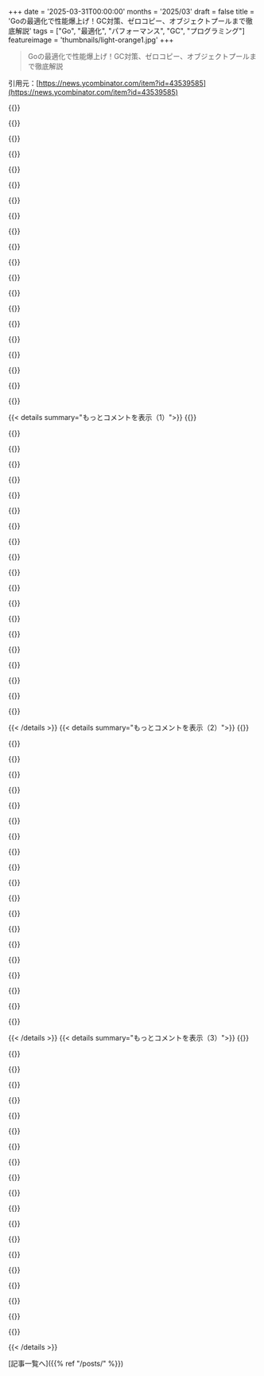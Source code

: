 +++
date = '2025-03-31T00:00:00'
months = '2025/03'
draft = false
title = 'Goの最適化で性能爆上げ！GC対策、ゼロコピー、オブジェクトプールまで徹底解説'
tags = ["Go", "最適化", "パフォーマンス", "GC", "プログラミング"]
featureimage = 'thumbnails/light-orange1.jpg'
+++

> Goの最適化で性能爆上げ！GC対策、ゼロコピー、オブジェクトプールまで徹底解説

引用元：[https://news.ycombinator.com/item?id=43539585](https://news.ycombinator.com/item?id=43539585)

{{<matomeQuote body="GCの時間を減らすためにallocationを減らすのが良いってよく言われるけど、Goのアプリのpprofを見ると、GC sweepじゃなくてGC mark phaseが時間かかってるんだよね。GC markはいつもlive root（goroutineのstackとかglobalsとか）から始まって、そこから参照を辿ってpointerを色付けする。だからGCの時間を減らすには、_long living_ allocationを避けるのが一番良いんだ。短いallocation、GC mark phaseが届かないやつは、GCの時間にほとんど影響ないんだよ。Allocation自体はGCを早くtriggerする効果があるけど、現実のアプリではGCを避けるのはほぼ無理ゲー。依存関係がないプログラムとか、すごく丁寧に書かれたプログラム以外はね。だからGCが起きたら、GC markの時間を減らすのが一番効果的だと思うよ。" userName="nopurpose" createdAt="2025-03-31T22:34:12" color="#ff5733">}}

{{<matomeQuote body="abstractionはGoでは予期せぬ形で足を引っ張ることがあるから注意が必要だよ。Interfaceを使うと、たとえオブジェクトが読み取り専用で同じscope内だけで使われるとしても、heap allocationが強制されるんだ。fmt.Printf()みたいな関数もそう。だから、for loopでiの値をprintすると、iのintegerがheapにallocationされちゃうんだ。ライブラリのAPIを全部interfaceにすると、呼び出し元は毎回heap allocationしないといけなくなるよ。" userName="liquidgecka" createdAt="2025-04-01T03:38:20" color="#ff5733">}}

{{<matomeQuote body="integerはinterfaceにinlineできると思ったんだけどなー。Goは昔はそうしてた気がする。でもplaygroundで試したら、heap allocationされちゃった：https://go.dev/play/p/zHfnQfJ9OGc" userName="slashdev" createdAt="2025-04-01T04:12:37" color="">}}

{{<matomeQuote body="Goは昔はそうしてたんだよ。でも1.4で削除されたんだ：https://go.dev/doc/go1.4#runtime" userName="masklinn" createdAt="2025-04-01T04:16:04" color="">}}

{{<matomeQuote body="基本的には、thin pointer（*T, chan, map）以外はboxingされるんだよね。結局、interfaceの値の2つのwordは常にpointerになるんだ。これはgarbage collectorにとっては都合が良い（escape analysisが失敗した時のallocationは別として）。標準ライブラリにはboxingを避けるためのtrickがいくつかあるみたいだよ。例えば、log/slogでstringとかtimeがどう扱われてるかとか[2]。[1]：https://github.com/teh-cmc/go-internals/blob/master/chapter2... [2]：https://cs.opensource.google/go/go/+/refs/tags/go1.24.1:src/..." userName="kbolino" createdAt="2025-04-01T13:36:40" color="#785bff">}}

{{<matomeQuote body="slog.Valueはすごく便利そうだね。database/sqlがslog.Valueみたいなのを使うようになったら、garbageを大量に生成しなくなる日が来るかも？" userName="ncruces" createdAt="2025-04-01T21:36:42" color="">}}

{{<matomeQuote body="go1.15でsmall integerのpackingがinterfaceにre-addedされたんだよ：https://go.dev/doc/go1.15#runtime" userName="ominous_prime" createdAt="2025-04-01T13:59:53" color="">}}

{{<matomeQuote body="いや、違うんだ。go 1.15には最初の256個のpositive integerのstatic arrayがあって、interfaceのためにboxingする必要があるときは、そのarrayへのpointerを取得するんだ：https://go-review.googlesource.com/c/go/+/216401/4/src/runti... このarrayはsingle-byte stringにも使われるんだ（以前は独自のarrayがあった）：https://go-review.googlesource.com/c/go/+/221979/3/src/runti..." userName="masklinn" createdAt="2025-04-01T14:35:00" color="#45d325">}}

{{<matomeQuote body="＞It didn’t, do what？<br>それの何が違うの？最初の256個のintegerは“small integer”だと思うけど😉<br>＞Converting a small integer value into an interface value no longer causes allocation<br>single byte stringにも使えるのは知らなかった。それが役に立ったことはないけどね！" userName="ominous_prime" createdAt="2025-04-01T17:06:00" color="">}}

{{<matomeQuote body="＞It didn’t, do what？<br>＞Reintroduce “packing into interfaces”.<br>完全に違うことをしたんだよ。small integerはinlineされないまま。" userName="masklinn" createdAt="2025-04-01T18:11:50" color="#ff33a1">}}

{{<matomeQuote body="アロケートにかかる時間とかリソースも考慮してる？高パフォーマンスシステム作るなら、GCだけじゃなくてアロケーションも最小限にしたいよね。" userName="MarkMarine" createdAt="2025-03-31T22:40:48" color="">}}

{{<matomeQuote body="結局は“do less”ってことじゃん？それってどんなパフォーマンスガイドにも書いてあるし。アロケーションも他のアプリの処理と変わらないよ。<br>僕が言いたいのは、よくある「アロケーション減らしてGCの負担を減らす」ってアドバイスが全てじゃないってこと。短いアロケーションはGCの負担にならないし。みんな時間かけてアロケーション減らしても、結局GCの時間は変わらないってことあるある。" userName="nopurpose" createdAt="2025-04-01T07:14:53" color="#785bff">}}

{{<matomeQuote body="言いたいことはわかるけど、それってコインの裏表だよね。完全なパフォーマンス分析せずに、ある方法だけが有効だって言うのは違うと思う。（君はGCのmark時間を減らすこと、他の人はアロケーション時間を減らすこと、この記事に書いてある他の方法も同様）" userName="MarkMarine" createdAt="2025-04-01T15:20:19" color="">}}

{{<matomeQuote body="ちなみに、GoのGCについてはhttps://tip.golang.org/doc/gc-guideを見てね。<br>GCの頻度は、アロケーションレート（バイト単位）とライブヒープサイズに直接影響されるよ。例えば：<br>　-アロケーションレートを半分にすると、GCの頻度も半分になる。<br>　-ライブヒープサイズを2倍にすると、GCの頻度は半分になる（GOGC=100の場合）。<br><br>＞…でもGoアプリのpprofを見ると、時間がかかるのはGCのmarkフェーズで、GCのsweepじゃないよね。<br>＞sweepがmarkよりずっと安いのは確かで、君の次の発言も：<br>＞短いアロケーションはGCのmarkフェーズに到達しないから、GC時間にほとんど影響がない。<br>…技術的には正しい。でも、2つの重要な点を省略してる：<br>　-短いアロケーションを大量に生成すると、GCがより頻繁にトリガーされる。<br>　-ライブヒープサイズを小さくすると（何も保持しないようにすると）、GCがより頻繁にトリガーされる。<br><br>だから、GCサイクルは安くなるけど、回数は増える。それに、アロケーションコストも大幅に増加する。これが本当に得策なのかはわからない。僕の経験ではそうじゃない。" userName="aktau" createdAt="2025-04-01T11:31:22" color="#ff33a1">}}

{{<matomeQuote body="興味深いね、ありがとう。でも、それらの点はそんなに相関性がないと思うな。例えば、ループ内で不要なラッパーを作成すると、アロケーションレートは2倍になるかもしれないけど、ライブヒープサイズは半分にならないよね？だって、以前はループの外にラッパーがなかったんだから。<br>要するに、スタイル変更（例えば、すべてのエラーに対してラッパーを作成したり、time.Timeの代わりに生の整数を使用したりする）が与える影響を見積もりたいんだ。そして、どんな例でも、君の指摘の一方に他方よりもはるかに影響を与えると思うから、「短いイテレータを作るのは全く問題ない」って主張できると思う。" userName="deepsun" createdAt="2025-04-01T20:42:23" color="#ff5733">}}

{{<matomeQuote body="詳細な回答ありがとう。議論の価値を高めてくれて感謝するけど、僕のコメントの意図が伝わってない気がする。<br>僕は「アロケーションを減らしてGCの負担を減らす」って blanket statement に反対なんだ。それが人々を間違った方向に導いてる。Go benchの“allocs/op”でライブラリを比較したり、sync.Poolの馬鹿げた（誰がタイトループで8KBもアロケートするんだ？）マイクロベンチマークを信じたりして、GCの問題を解決しようとする。そして、多くの努力を費やした結果、GC時間がほとんど変わらなかったことに気づくんだ。<br>一般化するなら、僕の「長生きするアロケーションを避ける」とか、君の「バイト単位でのアロケーションレートを減らす」って方が、この記事や他の多くの記事が説いていることよりも、実際にははるかに役に立つよ。" userName="nopurpose" createdAt="2025-04-01T15:04:29" color="#ff33a1">}}

{{<matomeQuote body=".NETでも同じような話だね。まずインナーループがallocation-freeであることを確認して、次にallocationが短命であることを確認して、最後に大きなallocationのlong tailをクリーンアップする。" userName="zmj" createdAt="2025-04-01T02:04:15" color="">}}

{{<matomeQuote body=".NETは、GCがgenerationalで全体的にもっと洗練されているから、高いアロケーショントラフィックにもっと寛容だよ（tail latencyというコストはあるけど、それはワークロード次第）。<br>LOHに行くような巨大なアロケーションはかなり厳しいけど、実質的なinter-generationalトラフィックでも死ぬことはない。" userName="neonsunset" createdAt="2025-04-01T03:55:15" color="#ff5733">}}

{{<matomeQuote body="ランタイムは2分ごとにGCを強制するからね。だから、頻繁にアロケートしなくても、長生きするアロケーションはGCに負担をかける可能性がある。だからDiscordはRead StatesサーバーをGoからRustに移行したんだ。" userName="kgeist" createdAt="2025-04-01T21:51:06" color="#785bff">}}

{{<matomeQuote body="まぁ、そうかもね。hot loopでアロケートしてたら、どっちにしろ最悪だよ。Object poolは、汎用アロケータよりも効率がずっと良いから、高パフォーマンスを目指すならマジで重要。" userName="zbobet2012" createdAt="2025-04-01T02:18:09" color="#ff5733">}}

{{< details summary="もっとコメントを表示（1）">}}
{{<matomeQuote body="GCを完全に避けるって話じゃなくて、allocationの圧力を減らすのが大事なんだよね。アツいループでallocを避けられるなら、絶対やる価値あり。もし無理でもsync.Poolが使えるなら試してみて。allocを半分に減らしても大したことないかもしれないけど、100万回のループで毎回allocationしてたのを無くせたら、たとえすぐに死ぬallocでも効果あるよ。実際、このテクニックでパフォーマンスが2倍以上になったコードもある。" userName="ncruces" createdAt="2025-04-01T10:06:33" color="#785bff">}}

{{<matomeQuote body="mark phaseが重いのは同意。でも、短命なallocationを減らす価値がないってのは違うと思うな。Goプログラムのパフォーマンス分析をよくするんだけど、1秒あたりのbytes allocatedを減らすのは常に有効だよ。" userName="bboreham" createdAt="2025-04-01T10:30:00" color="#ff5c5c">}}

{{<matomeQuote body="＋1。特に[]byte sliceのallocationはGCのペースを左右することが多いし、sync.Poolとかで簡単に最適化できることが多いよね。" userName="felixge" createdAt="2025-04-01T14:19:23" color="#785bff">}}

{{<matomeQuote body="pprofだけじゃ全部見れないから、システムプロファイラも見てみるといいかも。" userName="raggi" createdAt="2025-04-01T00:38:59" color="">}}

{{<matomeQuote body="allocation自体、GCに関係なく結構コストかかるんじゃない？" userName="Capricorn2481" createdAt="2025-03-31T23:23:18" color="">}}

{{<matomeQuote body="Goのallocationはそんなに悪くないよ。数年前にベンチマークしたとき、bump allocationの4倍くらいのコストだった。だから、allocationが多い状況ではarenaが有効だけど、ほとんどの場合はそこまでやる価値ないかな。" userName="nu11ptr" createdAt="2025-03-31T23:48:58" color="">}}

{{<matomeQuote body="$COMPANYのかなり最適化されたmallocと比較すると、Goのallocatorは（相対的なサイクル数でも、Goプログラム全体のサイクル数でも）C/C++のallocatorよりかなりコストが高い（3～4倍だったと思う）。GCのmetadataの設定とか、zeroingとか、やることが多いからね。最近`runtime.mallocgc`の最適化があったから、3～4倍っていうのは少し減ってるかも。" userName="aktau" createdAt="2025-04-01T10:29:08" color="#ff5733">}}

{{<matomeQuote body="それ本当？mallocより3～4倍も遅いってことは、そっちのmallocはbump allocatorってことになっちゃうけど、そんな実装はありえない（普通はmodified free list allocatorだよね）。`mallocgc`が速くないのはわかるけど、そんなに遅いとは思わなかったな。普通のmalloc関数と同じくらい速いと思うけど、測ったことはないし、比較するのは難しいよね（CGo経由でmallocを呼ぶか、CとGoで書いてループのコストが同じになるようにしないといけないし）。" userName="nu11ptr" createdAt="2025-04-01T12:48:49" color="">}}

{{<matomeQuote body="訂正と明確化:<br>相対的な意味で3〜4倍高価であるという意味でした。<br>C + +プログラムの場合、アロケーター（割り当て+解放）はサイクルのおおよそ5％を消費します。<br>Goプログラムの場合、アロケーター（runtime.mallocgc）は〜20％のサイクルを消費していました（これは私が参照したデータです）。確認したところ、最近では最適化のおかげで15％近くになっています。<br><br>バイトレベルでのパフォーマンスの差はテストしていません（Goのオブジェクト構造によっても異なります）。" userName="aktau" createdAt="2025-04-02T08:38:24" color="#45d325">}}

{{<matomeQuote body="違うよ。moving multi generational GCなら、allocationは短命なオブジェクトに対してはincrementするだけだよ。" userName="epcoa" createdAt="2025-04-01T01:24:13" color="">}}

{{<matomeQuote body="movingでgenerationalなGCだと、高速allocationのメリットはデータの移動とコストのかかるメモリバリアで全部なくなっちゃうんだって。" userName="pebal" createdAt="2025-04-01T03:54:47" color="">}}

{{<matomeQuote body="そんなことないって。ほとんどのオブジェクトはすぐ死ぬから移動しないし。移動するまでの時間もCPUの処理に比べたらめっちゃ長いから、統計的にしか影響ないよ（スループットは高いけど、たまにレイテンシが長くなる）。write-only barrierもそんなにオーバーヘッド大きくないし。" userName="gf000" createdAt="2025-04-01T09:25:46" color="#38d3d3">}}

{{<matomeQuote body="オブジェクトがすぐ死ぬかどうかは関係なくて、ヒープにある他のオブジェクトが定期的に移動するせいでパフォーマンスが落ちるんだよ。moving GCを使うと、movingじゃないGCにはないread barrierも必要になるし。" userName="pebal" createdAt="2025-04-01T15:17:46" color="">}}

{{<matomeQuote body="OSがスレッドをcontext switchするのに比べたら、その周期ってそんなに気になる？CPUのタイムラインで見たら、全然珍しいことじゃないよね。それに、ハイパフォーマンスなGC runtimeは全部movingでgenerationalな方式を選んでるんだから。" userName="gf000" createdAt="2025-04-02T06:45:39" color="#ff5733">}}

{{<matomeQuote body="OSがcontext switchするからって、その時間が無視できるわけじゃないよ。その間、コードは本来の処理をしてないんだから。Generational GCはmoving GCでデータの移動によるパフォーマンス低下を減らすために使われてるんだ。movingじゃないGCは侵略性が低いから、generational GCが必要なくて、完全にconcurrentにできる。" userName="pebal" createdAt="2025-04-02T07:45:31" color="">}}

{{<matomeQuote body="Generational GCはmoving collectorをさらに改善して、メモリの使用効率を上げてmarkフェーズを短くするものだと思うな。完全にconcurrentなGCってある？ZGCが一番concurrentらしいけど、read barrierとかポインタのトリックでstop-the-world時間をヒープサイズに依存させないようにしてるんだって。" userName="gf000" createdAt="2025-04-02T08:57:21" color="#785bff">}}

{{<matomeQuote body="Javaにはまだ完全にconcurrentなGCはないし、管理するgarbageの量とかオブジェクトを移動させるってことを考えると、完全にconcurrentなGCができる可能性は低いと思う。でも、movingじゃないGCなら完全にconcurrentにできるよ。C++のSGCLプロジェクトがそう。GoのGCが将来的に完全にconcurrentになる可能性が一番高いと思う。" userName="pebal" createdAt="2025-04-02T09:24:40" color="#ff5733">}}

{{<matomeQuote body="SGCLってあんたのプロジェクト？もしそうなら、managed pointerとかread flagにatomic writeしてる？Redditでいくつかコメント読んだけど、flagはメモリページ単位っぽいね。でも、同期のオーバーヘッドが他の方法より大きいかもしれないし、JavaみたいにGC研究の最先端と比較できないから、本当にメリットがあるかどうかはわかんないね。TLA+で設計をモデル化してみた？" userName="gf000" createdAt="2025-04-02T11:20:27" color="">}}

{{<matomeQuote body="へー、それってGoだけじゃなくて、他のmark-and-sweep GC（JavaとかC#）でも同じなんじゃない？ってことは、短い間しか生きないオブジェクト（loopのiteratorとかwrapperとか）を作るのは全然ありなんだね。" userName="deepsun" createdAt="2025-04-01T20:33:56" color="">}}

{{<matomeQuote body="GCのために短い間しか生きないallocationをする価値ってある？allocationが増えすぎて、逆に遅くなるかもしれないじゃん。" userName="nurettin" createdAt="2025-04-01T05:00:04" color="">}}


{{< /details >}}
{{< details summary="もっとコメントを表示（2）">}}
{{<matomeQuote body="最初の例のobject poolsだけど、こんなのありなんだって驚いたよ。しかも警告も出ないし。<br>`sync.Pool`ってgenerics以前からあるから`any`を受け取って返すんだよね。Goって強い型付けが原則だけど、型システムから抜け出すAPIが多くて、メリットがなくなってる気がする。<br>ちょっと面白いことをしようとすると型システムを切らないといけないなら、意味なくない？<br>それと、初期値に戻すAPIがないのも気になる。`Clear`みたいなコールバックがあっても良くない？" userName="stouset" createdAt="2025-04-01T06:46:35" color="">}}

{{<matomeQuote body="これはstatic typingじゃないけど、strong typingだよ。static vs dynamicとstrong vs weakの話。<br>https://stackoverflow.com/a/11889763" userName="ncruces" createdAt="2025-04-01T09:35:15" color="">}}

{{<matomeQuote body="strongでstaticでstructuralだね。でもstructural typingはコンパイル時のduck typingみたいなものだから、dynamic typingと混同する人がいるのも理解できる。" userName="9rx" createdAt="2025-04-01T12:59:49" color="">}}

{{<matomeQuote body="Ggpが言ってるのはstructural typingじゃなくて、`sync.Pool`の型消去のことだよ（`any`の値を受け取って返す）。だから、変なgarbageが入る可能性がある。" userName="masklinn" createdAt="2025-04-02T07:21:35" color="">}}

{{<matomeQuote body="＞Ggp is not talking about structural typing、<br>いや、返信先はtypingがstaticかどうかをquestionしてたんだよ。structural typingによってstaticなんだ。コンパイラがdacksがcompatibleかどうかを強制する。でもempty interfaceにはconstraintsがないから、全てのtypeはcompatibleになる。他のcommentが何を言ってたかはirrelevant。<br>＞but about sync.Pool type erasing<br>typeはeraseされてないよ…？<br>`p := sync.Pool{New: func() interface{} { return 1 }}`<br>`fmt.Printf(”%T”, p.Get())` // Prints: int<br>＞So you can put (and will retrieve) random garbage from it.<br>それがdynamic typeだってこと？違うでしょ。" userName="9rx" createdAt="2025-04-02T09:12:40" color="#785bff">}}

{{<matomeQuote body="たしかにgenericsは便利かもね。でも`sync.Pool`とか`sync.Map`みたいなprimitiveはuse caseに合わせてwrapするのが簡単だよ。<br>Goはbreaking changesに厳しいから、今の実装は変わらないと思う。v2が出るかもしれないけど、どうだろうね。codeが多いほどmaintainが大変だし。" userName="zaphodias" createdAt="2025-04-01T08:02:59" color="">}}

{{<matomeQuote body="upstreamもtype-saferな`sync.Pool`はgood ideaだと思ってるみたい。<br>https://go.dev/issue/71076<br>でdiscussionされてるよ。" userName="aktau" createdAt="2025-04-01T10:24:46" color="#38d3d3">}}

{{<matomeQuote body="＞While I think you’re right (generics might be useful there), it’s fairly easy to wrap the `sync` primitives such as `sync.Pool` and `sync.Map` into your specific use case。”<br>それってstrong argumentじゃないよね。どんなAPIでも、typeをrestrictするwrapは簡単にできる。Genericsならそのworkをしなくて済むし、書かないcodeにはerrorsがない。" userName="Someone" createdAt="2025-04-01T10:10:13" color="#38d3d3">}}

{{<matomeQuote body="誤解しないでほしいんだけど、I agreeだよ！performance的にも、want whatever I wantをbuildできるprimitiveが欲しい。generic primitiveはperformanceがちょっと悪くて、自分をshoot in the footしないようにtuneしなきゃいけない。" userName="zaphodias" createdAt="2025-04-01T11:10:32" color="">}}

{{<matomeQuote body="`Sync.map`ってperformanceがbadなはず。<br>https://github.com/golang/go/issues/21031" userName="strangelove026" createdAt="2025-04-01T10:26:46" color="">}}

{{<matomeQuote body="ケースバイケースだね。<br>Godocによると、Map型は2つのユースケースに最適化されてるんだ。(1)キーに対する書き込みが1回だけで読み込みが多い場合、例えばキャッシュとか。(2)複数のgoroutineがバラバラのキーに対して読み書きする場合。この2つならMutexよりlockの競合が減るかも。<br>https://pkg.go.dev/sync#Map<br>あと、書き込みが遅い問題はGo 1.24で改善されたみたい。<br>https://go.dev/doc/go1.24#minor_library_changes" userName="PhilippGille" createdAt="2025-04-01T11:51:12" color="">}}

{{<matomeQuote body="型システムには、型ルールを破れる抜け道があるのが普通だよね。例えば、OCamlのObjモジュールにある”magic”関数とか。<br>これは、型システムの制限を回避するための手段なんだ。<br>wrapperを作れば、コードの安全性を保てるしね。<br>関数型インターフェースで命令型の実装を包むのも同じ考え方だ。表面的には関数型だけど、内部では命令型コードを使ってる場合もある(効率のため)。" userName="jlouis" createdAt="2025-04-01T13:39:56" color="#ff33a1">}}

{{<matomeQuote body="抜け道がない型システムなんてないけど、Goみたいに頻繁に型システムを破る必要がある言語は見たことないな。<br>簡単なことならGoの型システムは役立つけど、複雑なことをしようとすると、すぐ投げ出されるんだよ。そんな時にこそ型システムに頼りたいのに。<br>データベース接続のプールが突然文字列を返すなんて心配したくない。" userName="stouset" createdAt="2025-04-01T15:45:48" color="#785bff">}}

{{<matomeQuote body="ジェネリクス導入前のJavaやC#と似たようなもんだよ。理由はほぼ同じ。" userName="int_19h" createdAt="2025-04-01T22:39:00" color="">}}

{{<matomeQuote body="多くの言語にトップ型って概念があるよね。" userName="jfwwwfasdfs" createdAt="2025-04-01T08:13:45" color="">}}

{{<matomeQuote body="Goでプログラミングしたことないでしょ？`pool.Get()`の型は`any`で、Goのワイルドカード型なんだよ。値を取り出すには、正しい型をアサートする必要がある。これはジェネリクスでは解決できない。JavaやRust、C++でも無理だよ。Goが後方互換性を持ってるから、この構造は残るんだ。<br>＞初期化されたデフォルト値にリセットするAPIがないって？<br>New関数がそうじゃないの？<br>あと、コードにコンマがないよ。" userName="tgv" createdAt="2025-04-01T07:32:58" color="">}}

{{<matomeQuote body="＞New関数がそうじゃないの？<br>New関数はプールがスペースを確保する必要がある時にしか呼ばれないじゃん。sync.Pool()が常にゼロ構造体を返すと思ってるみたいだけど、Golangのallocationと同じようにね。<br>sync.Pool()はパフォーマンスが重要な場合に使う最適化だから、必要な部分だけ初期化するのは理にかなってる。でも、そう思うのも無理はないかも。<br>＞[any]は型<br>Pythonみたいな型付けで、RustやCとは違う。コンパイルできれば正しいってわけじゃないんだ。<br>sync.Poolは使わないけど、ジェネリクスがあるなら型付きのプールの方が良いと思う。" userName="gwd" createdAt="2025-04-01T07:56:45" color="">}}

{{<matomeQuote body="＞コンパイルできれば正しいってわけじゃないんだ。<br>みんながそう思ってるなら、Coqとかがもっと有名になってるはずだよ。普通に使われてる言語はテストが必要で、その過程で型も検証される。”機械がコードをリファクタリングしてくれる”ってのが静的型付き言語の魅力で、”ネットで記事を書ける”ってのが二番目の魅力。" userName="9rx" createdAt="2025-04-01T08:05:17" color="#ff5733">}}

{{<matomeQuote body="レベルによってコストとメリットがあるよね。窓に鉄格子はないけど、玄関には鍵をかける。Golangはコンパイルで多くのエラーを検出できるし、テストで残りを検出できる。PythonやPerlみたいにテストだけが頼りって状態よりマシ。" userName="gwd" createdAt="2025-04-01T08:30:13" color="">}}

{{<matomeQuote body="＞コンパイルで多くのエラーを検出できる<br>リファクタリングにはすごく便利だよね。でも、プログラムの正確さについては、あまり意味がない。" userName="9rx" createdAt="2025-04-01T08:35:01" color="">}}


{{< /details >}}
{{< details summary="もっとコメントを表示（3）">}}
{{<matomeQuote body="GPが期待してるのは、Golangのallocationみたいにsync.Pool()が常にゼロ構造体を返すことだと思うんだよね。Pool[T]型を新しく定義して、この保証を得ることもできるよ。intpoolとかboolpoolの例もあるよ。<br>https://go.dev/play/p/-WG7E-CVXHR" userName="ignoramous" createdAt="2025-04-01T09:06:48" color="">}}

{{<matomeQuote body="＞One could define a new “Pool[T]” type (extending sync.Pool) to get these guarantees:”<br>それって、自分がそうじゃない限り？Foo構造体の例で、期待を完全に忘れちゃってるよ。pool.Get()で10を設定してpool.Put(a)したあと、もう一度pool.Get()すると10が表示されちゃう。0が期待されてるのに。" userName="9rx" createdAt="2025-04-01T13:37:27" color="">}}

{{<matomeQuote body="＞You completely forgot to address the expectation<br>＞fmt.Println(b.V) // Prints: 10; 0 was expected.<br>ポインタをpoolingするときに何を期待してるのか、正直よくわかんないんだよね。*[]uint8とか*[]byteをpoolingするのはよくあることだし、Pool.Put()とかPool.Get()で中身をゼロにする必要があるのかな？" userName="ignoramous" createdAt="2025-04-01T14:58:30" color="">}}

{{<matomeQuote body="＞I don’t get what else one expects when pooling pointers to a type?<br>前のコメントにもあるように、期待されてるのは常にゼロ値が返ってくることだよ。“GPが期待してるのはsync.Pool()が常にゼロ構造体を返すこと”なんだから。それを保証するって言ったんだよね？Pool.Put()とかPool.Get()で中身をゼロにしないと。それなのに、そうしてないじゃん。sync.Poolと全く同じ動きしかしないし…ジェネリクスの制約も間違ってるし。" userName="9rx" createdAt="2025-04-01T15:32:47" color="">}}

{{<matomeQuote body="＞And、unfortunately、doesn’t even get the generic constraints right、as demonstrated with the int and bool examples.<br>もし制約が正しくないなら、runtime panicになるんじゃないの？<br>＞What GP seems to expect is that sync.Pool() would always return a zeroed structure<br>アドレスをPoolするときは気をつけないとね。<br>＞But you completely forgot to do it、which questions what your code was for?<br>ポインタにゼロ値を期待するなら、New funcはnilを返すか、Pool.Get/Putでゼロにする必要があるね。レビューありがと。" userName="ignoramous" createdAt="2025-04-01T16:12:08" color="">}}

{{<matomeQuote body="＞If those constraints don’t hold (like you say) it should manifest as runtime panic、no?<br>intとかboolのpoolは問題なく動くよ。panicしたらコードを投稿しないよね。でも、正しくないんだよ。<br>＞I did not forget?<br>じゃあ、保証はどうなってるの？“Pool[T]型を新しく定義して、この保証を得ることもできる”って言ったよね？なんで守れない約束をするの？" userName="9rx" createdAt="2025-04-01T16:18:27" color="">}}

{{<matomeQuote body="それは設計図だよ。Embeddingとかtypedefは、その保証を実現する方法。ジェネリックなpoolライブラリを書くのが目的じゃないんだ。<br>＞but are not correct.<br>意味がわからない。制約が正しくないって言ったよね？どういう意味？" userName="ignoramous" createdAt="2025-04-01T16:24:13" color="">}}

{{<matomeQuote body="＞What does it even mean?<br>Goでは値がコピーされるんだよ。コードは動くけど、期待通りには動かない。poolのユーザーがミスしないように任せっきりだよね。それはある程度は良いけど、sync.Poolだけでも同じことができるから、あなたのコードは何のためにあるの？" userName="9rx" createdAt="2025-04-01T16:40:05" color="">}}

{{<matomeQuote body="＞Values are copied in Go<br>なるほど、ありがとう。<br>＞so what is your code for?<br>それが修辞的な質問じゃないなら、sync.Poolをtypedefとかembedで拡張できることを示すためだよ。pooling自体が正しいかどうかは焦点じゃないんだ。" userName="ignoramous" createdAt="2025-04-01T16:45:55" color="">}}

{{<matomeQuote body="＞then the code was to demonstrate that sync.Pool could be “extended” with other types and custom logic.<br>その保証はどこにあるの？コードはゼロ値も保証しないし、型安全ですらない。そもそも、Goに詳しい人が、そんな標準的な機能を unawareなわけないじゃん。" userName="9rx" createdAt="2025-04-01T16:49:18" color="">}}

{{<matomeQuote body="その保証はどこにあるのさ？あんたの書いたことを読み直した方がいいんじゃない？俺がsync.Poolでみんなの問題を解決しなかったって怒ってるみたいだけど、そんなこと言ってないし。Pool[T]型を新しく定義（sync.Poolを拡張）すれば、その保証が得られるかもね。まあ、sync.Poolを拡張してカスタムタイプ向けに保証を得るってこと。intとかboolの例もあるけど、コピーされるからpoolingは効果ないって言ってる通り。でも、sync.Poolの拡張方法を示したかっただけで、他意はないんだ。" userName="ignoramous" createdAt="2025-04-01T17:01:25" color="">}}

{{<matomeQuote body="＞あんたの書いたことを読み直した方がいいんじゃない？<br>全角の＞元の文からコロンを”忘れ”てコピーしてるじゃん。意味を考えると、わざと省いたのかな？俺が元のコメントを読んでないと思ってた？<br>全角の＞怒ってるみたい<br>全角の＞ネットで怒るなんてありえないでしょ。もし怒りそうになっても、その前にパソコン消すって。楽しくないなら使う意味ないし。<br>全角の＞One could define / extend sync.Pool to get those guarantees [for their custom types] ...<br>全角の＞誰が興味あるの？sync.Poolの複雑さを理解してて、型定義や関数も書けない人なんていないでしょ。" userName="9rx" createdAt="2025-04-01T17:25:16" color="">}}

{{<matomeQuote body="GPが期待してるのは、sync.Pool()が常にゼロ構造体を返すってことかもね。でもそれって型とかジェネリクスとは関係ない設計判断だよね？プールのドレイン関数が必要ないって言ってるみたいだけど、それって珍しいよね。<br>＞It's typed the way Python is typed<br>全然違う。<br>＞”if it compiles there's a good chance it's correct”<br>Rustのunwrap()みたいかも。間違った結果に適用するとpanicするやつ。" userName="tgv" createdAt="2025-04-01T08:40:58" color="">}}

{{<matomeQuote body="＞Not in the slightest.<br>それってUSENETでよくある、議論を呼ばないコメントだよね。Goは好きでよく使うし、`any`型にフォールバックできるのも良いと思う。でも`any`型を使うってことは、コンパイル時にチェックできない性質があるってこと。Pythonも同じ。<br>＞If you want to compare it to something, it's more like Rust's unwrap(), which will panic if you apply it to the wrong result.<br>Rustのunwrap()は、型が2つしかない時に使うんだよね（だから型指定がない）。`any`型は、型が何でもありってこと。例にあるように、int、string、空のstructをプールに入れられる。多分それは求めてることじゃないけど、コンパイラは止めないよ。" userName="gwd" createdAt="2025-04-01T08:53:21" color="">}}

{{<matomeQuote body="＞But it's simply a fact that using the `any` type means that certain properties of the program can't be checked at compile time<br>構造的型付けは、コンパイル時にチェックできる性質を減らすよね。でも、だからってPythonみたいになるわけじゃない。" userName="9rx" createdAt="2025-04-01T17:05:14" color="">}}

{{<matomeQuote body="anyは特別な型じゃないよ。interface{}のエイリアスだよ。空集合はすべての型で満たされるけど、必要に応じて絞り込める。" userName="9rx" createdAt="2025-04-02T02:52:51" color="">}}

{{<matomeQuote body="Pythonの型がないのと、anyから値を取り出すのを比べるのはおかしいでしょ。<br>＞certain properties of the program can't be checked at compile time<br>数字がプラスかマイナスか、stringが空かどうかはコンパイル時にチェックできないけど、だからってGoがCOBOLやForthみたいになるわけじゃない。`var v any`は、vがany型だって宣言してるんであって、任意の型ってわけじゃない。Pythonとは違う。`v + 1`はコンパイルエラーになるけど、Pythonはランタイムエラーになるかも。特にインターフェースを考えると、全然違う。Pythonでintegerを宣言しても保証はないけど、Goでは保証がある。例えばjsonを扱う時に重要になってくる。<br>＞the compiler won't prevent you from doing it.<br>stringの配列をintの配列として使うことはできないよ。Pythonはできる。全然違う。" userName="tgv" createdAt="2025-04-01T10:35:20" color="#785bff">}}

{{<matomeQuote body="Pythonには＂total absense of typing＂はないよ。静的型付けがないから、コンパイル時のチェックができないだけ（最近は擬似的な静的型付けもあるけど）。`+`を呼べるオブジェクトと呼べないオブジェクトがあるのは、型が違うからだよ。<br>本当に型のない言語（またはすべてが単一の型）はASM。レジスタのビットフィールドにどんな操作もできる。文字配列からロードされた64ビットがstringだって？OK、他のレジスタとbitwise andできる。u64？ポインタ？u32のペア？同じこと。意味は変わらない。" userName="sophacles" createdAt="2025-04-01T20:01:35" color="">}}

{{<matomeQuote body="＞There's no way in Java, Rust or C++ to express this either<br>それを表現できるのが良いことみたいに言うなよ。Java、Rust、C++でそれが表現できないのは、言語設計者のおかげだ。<br>any型とかキャストを使わずに、複数の型を持つpoolの値を表現したいなら、Rustのunion型とか、Javaのinterfaceを実装した複数の具象オブジェクトを使えばいい。どちらも、チェックされないduck typingなしに、明示的に値を確認する必要がある。" userName="pyrale" createdAt="2025-04-01T13:39:44" color="#785bff">}}

{{<matomeQuote body="ゼロコピーってマジで過小評価されてるよねー。このサイトでも言ってるように、Go のインターフェースのおかげでゼロコピーのコードが比較的書きやすいんだけど、それでも工夫は必要だよね。でも、それに見合うだけの価値はあると思う。メモリの割り当てとか、データのやり取りにめっちゃ時間使ってることに気づいてびっくりすることがよくあるんだよねー。" userName="kevmo314" createdAt="2025-03-31T23:35:42" color="#785bff">}}


{{< /details >}}


[記事一覧へ]({{% ref "/posts/" %}})
